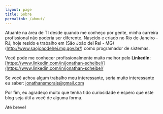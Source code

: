 ```yaml
---
layout: page
title: Sobre
permalink: /about/
---
```


Atuante na área de TI desde quando me conheço por gente, minha carreira profissional não poderia ser diferente.
Nascido e criado no Rio de Janeiro - RJ, hoje resido e trabalho em (São João del Rei - MG)(http://www.saojoaodelrei.mg.gov.br/) como programador de sistemas.

Você pode me conhecer profissionalmente muito melhor pelo **LinkedIn**:
[https://www.linkedin.com/in/jonathan-scheibel/](https://www.linkedin.com/in/jonathan-scheibel/ 

Se você achou algum trabalho meu interessante, seria muito interessante eu saber: [jonathansmorais@gmail.com](mailto:jonathansmorais@gmail.com)

Por fim, eu agradeço muito que tenha tido curiosidade e espero que este blog seja útil a você de alguma forma.

Até breve!
